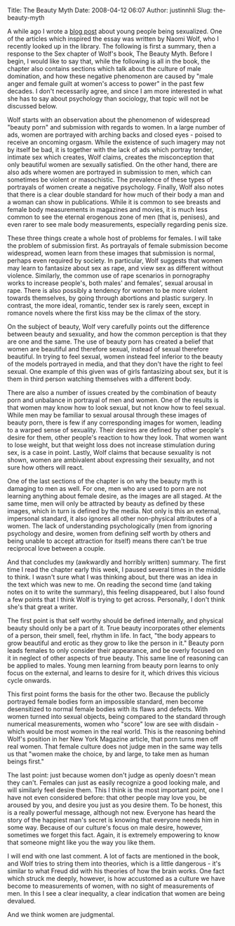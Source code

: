 Title: The Beauty Myth
Date: 2008-04-12 06:07
Author: justinnhli
Slug: the-beauty-myth

A while ago I wrote a [blog
post](http://ninghui48.livejournal.com/4231.html) about young people
being sexualized. One of the articles which inspired the essay was
written by Naomi Wolf, who I recently looked up in the library. The
following is first a summary, then a response to the Sex chapter of
Wolf's book, The Beauty Myth. Before I begin, I would like to say that,
while the following is all in the book, the chapter also contains
sections which talk about the culture of male domination, and how these
negative phenomenon are caused by "male anger and female guilt at
women's access to power" in the past few decades. I don't necessarily
agree, and since I am more interested in what she has to say about
psychology than sociology, that topic will not be discussed below.

Wolf starts with an observation about the phenomenon of widespread
"beauty porn" and submission with regards to women. In a large number of
ads, women are portrayed with arching backs and closed eyes - poised to
receive an oncoming orgasm. While the existence of such imagery may not
by itself be bad, it is together with the lack of ads which portray
tender, intimate sex which creates, Wolf claims, creates the
misconception that only beautiful women are sexually satisfied. On the
other hand, there are also ads where women are portrayed in submission
to men, which can sometimes be violent or masochistic. The prevalence of
these types of portrayals of women create a negative psychology.
Finally, Wolf also notes that there is a clear double standard for how
much of their body a man and a woman can show in publications. While it
is common to see breasts and female body measurements in magazines and
movies, it is much less common to see the eternal erogenous zone of men
(that is, penises), and even rarer to see male body measurements,
especially regarding penis size.

These three things create a whole host of problems for females. I will
take the problem of submission first. As portrayals of female submission
become widespread, women learn from these images that submission is
normal, perhaps even required by society. In particular, Wolf suggests
that women may learn to fantasize about sex as rape, and view sex as
different without violence. Similarly, the common use of rape scenarios
in pornography works to increase people's, both males' and females',
sexual arousal in rape. There is also possibly a tendency for women to
be more violent towards themselves, by going through abortions and
plastic surgery. In contrast, the more ideal, romantic, tender sex is
rarely seen, except in romance novels where the first kiss may be the
climax of the story.

On the subject of beauty, Wolf very carefully points out the difference
between beauty and sexuality, and how the common perception is that they
are one and the same. The use of beauty porn has created a belief that
women are beautiful and therefore sexual, instead of sexual therefore
beautiful. In trying to feel sexual, women instead feel inferior to the
beauty of the models portrayed in media, and that they don't have the
right to feel sexual. One example of this given was of girls fantasizing
about sex, but it is them in third person watching themselves with a
different body.

There are also a number of issues created by the combination of beauty
porn and unbalance in portrayal of men and women. One of the results is
that women may know how to look sexual, but not know how to feel sexual.
While men may be familiar to sexual arousal through these images of
beauty porn, there is few if any corresponding images for women, leading
to a warped sense of sexuality. Their desires are defined by other
people's desire for them, other people's reaction to how they look. That
women want to lose weight, but that weight loss does not increase
stimulation during sex, is a case in point. Lastly, Wolf claims that
because sexuality is not shown, women are ambivalent about expressing
their sexuality, and not sure how others will react.

One of the last sections of the chapter is on why the beauty myth is
damaging to men as well. For one, men who are used to porn are not
learning anything about female desire, as the images are all staged. At
the same time, men will only be attracted by beauty as defined by these
images, which in turn is defined by the media. Not only is this an
external, impersonal standard, it also ignores all other non-physical
attributes of a women. The lack of understanding psychologically (men
from ignoring psychology and desire, women from defining self worth by
others and being unable to accept attraction for itself) means there
can't be true reciprocal love between a couple.

And that concludes my (awkwardly and horribly written) summary. The
first time I read the chapter early this week, I paused several times in
the middle to think. I wasn't sure what I was thinking about, but there
was an idea in the text which was new to me. On reading the second time
(and taking notes on it to write the summary), this feeling disappeared,
but I also found a few points that I think Wolf is trying to get across.
Personally, I don't think she's that great a writer.

The first point is that self worthy should be defined internally, and
physical beauty should only be a part of it. True beauty incorporates
other elements of a person, their smell, feel, rhythm in life. In fact,
"the body appears to grow beautiful and erotic as they grow to like the
person in it." Beauty porn leads females to only consider their
appearance, and be overly focused on it in neglect of other aspects of
true beauty. This same line of reasoning can be applied to males. Young
men learning from beauty porn learns to only focus on the external, and
learns to desire for it, which drives this vicious cycle onwards.

This first point forms the basis for the other two. Because the publicly
portrayed female bodies form an impossible standard, men become
desensitized to normal female bodies with its flaws and defects. With
women turned into sexual objects, being compared to the standard through
numerical measurements, women who "score" low are see with disdain -
which would be most women in the real world. This is the reasoning
behind Wolf's position in her New York Magazine article, that porn turns
men off real women. That female culture does not judge men in the same
way tells us that "women make the choice, by and large, to take men as
human beings first."

The last point: just because women don't judge as openly doesn't mean
they can't. Females can just as easily recognize a good looking male,
and will similarly feel desire them. This I think is the most important
point, one I have not even considered before: that other people may love
you, be aroused by you, and desire you just as you desire them. To be
honest, this is a really powerful message, although not new. Everyone
has heard the story of the happiest man's secret is knowing that
everyone needs him in some way. Because of our culture's focus on male
desire, however, sometimes we forget this fact. Again, it is extremely
empowering to know that someone might like you the way you like them.

I will end with one last comment. A lot of facts are mentioned in the
book, and Wolf tries to string them into theories, which is a little
dangerous - it's similar to what Freud did with his theories of how the
brain works. One fact which struck me deeply, however, is how accustomed
as a culture we have become to measurements of women, with no sight of
measurements of men. In this I see a clear inequality, a clear
indication that women are being devalued.

And we think women are judgmental.

